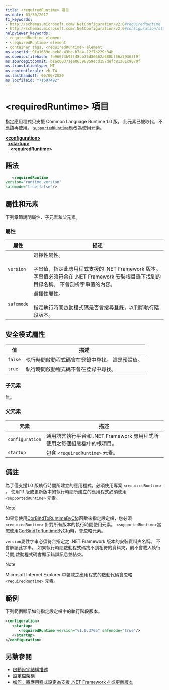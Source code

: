 ```yaml
---
title: <requiredRuntime> 項目
ms.date: 03/30/2017
f1_keywords:
- http://schemas.microsoft.com/.NetConfiguration/v2.0#requiredRuntime
- http://schemas.microsoft.com/.NetConfiguration/v2.0#configuration/startup/requiredRuntime
helpviewer_keywords:
- requiredRuntime element
- <requiredRuntime> element
- container tags, <requiredRuntime> element
ms.assetid: 9fa1639e-beb8-43be-b7a4-12f7b229c34b
ms.openlocfilehash: fe96673b95f48cb75d36662a680bf56a59363f9f
ms.sourcegitcommit: b16c00371ea06398859ecd157defc81301c9070f
ms.translationtype: MT
ms.contentlocale: zh-TW
ms.lasthandoff: 06/06/2020
ms.locfileid: "71697492"
---
```

# <a name="requiredruntime-element"></a>\<requiredRuntime> 項目

指定應用程式只支援 Common Language Runtime 1.0 版。 此元素已被取代，不應該再使用。 [`supportedRuntime`](supportedruntime-element.md)應改為使用元素。

[**\<configuration>**](../configuration-element.md)  
&nbsp;&nbsp;[**\<startup>**](startup-element.md)  
&nbsp;&nbsp;&nbsp;&nbsp;**\<requiredRuntime>**  

## <a name="syntax"></a>語法

```xml
   <requiredRuntime  
version="runtime version"
safemode="true|false"/>
```

## <a name="attributes-and-elements"></a>屬性和元素

下列章節說明屬性、子元素和父元素。

### <a name="attributes"></a>屬性

|屬性|描述|
|---------------|-----------------|
|`version`|選擇性屬性。<br /><br /> 字串值，指定此應用程式支援的 .NET Framework 版本。 字串值必須符合在 .NET Framework 安裝根目錄下找到的目錄名稱。 不會剖析字串值的內容。|
|`safemode`|選擇性屬性。<br /><br /> 指定執行時間啟動程式碼是否會搜尋登錄，以判斷執行階段版本。|

## <a name="safemode-attribute"></a>安全模式屬性

|值|描述|
|-----------|-----------------|
|`false`|執行時間啟動程式碼會在登錄中尋找。 這是預設值。|
|`true`|執行時間啟動程式碼不會在登錄中尋找。|

### <a name="child-elements"></a>子元素

無。

### <a name="parent-elements"></a>父元素

|元素|描述|
|-------------|-----------------|
|`configuration`|通用語言執行平台和 .NET Framework 應用程式所使用之每個組態檔中的根項目。|
|`startup`|包含 `<requiredRuntime>` 元素。|

## <a name="remarks"></a>備註
 為了僅支援1.0 版執行時間所建立的應用程式，必須使用專案 `<requiredRuntime>` 。 使用1.1 版或更新版本的執行時間所建立的應用程式必須使用 `<supportedRuntime>` 元素。

> [!NOTE]
> 如果您使用[CorBindToRuntimeByCfg](../../../unmanaged-api/hosting/corbindtoruntimebycfg-function.md)函數來指定設定檔，您必須 `<requiredRuntime>` 針對所有版本的執行時間使用元素。 `<supportedRuntime>`當您使用[CorBindToRuntimeByCfg](../../../unmanaged-api/hosting/corbindtoruntimebycfg-function.md)時，會忽略元素。

 `version`屬性字串必須符合指定之 .NET Framework 版本的安裝資料夾名稱。 不會解讀此字串。 如果執行時間啟動程式碼找不到相符的資料夾，則不會載入執行時間;啟動程式碼會顯示錯誤訊息並結束。

> [!NOTE]
> Microsoft Internet Explorer 中裝載之應用程式的啟動代碼會忽略 `<requiredRuntime>` 元素。

## <a name="example"></a>範例

下列範例顯示如何指定設定檔中的執行階段版本。

```xml
<configuration>
   <startup>
      <requiredRuntime version="v1.0.3705" safemode="true"/>
   </startup>
</configuration>
```

## <a name="see-also"></a>另請參閱

- [啟動設定結構描述](index.md)
- [設定檔架構](../index.md)
- [如何：將應用程式設定為支援 .NET Framework 4 或更新版本](../../../migration-guide/how-to-configure-an-app-to-support-net-framework-4-or-4-5.md)
